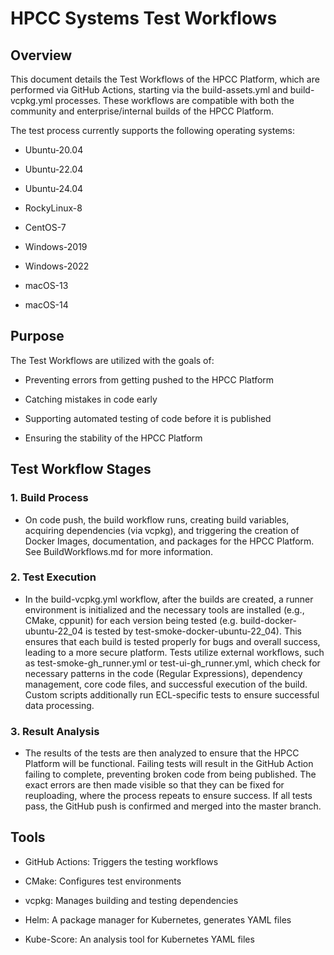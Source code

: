# HPCC Systems Test Workflows

## Overview

This document details the Test Workflows of the HPCC Platform, which are performed via GitHub Actions, starting via the build-assets.yml and build-vcpkg.yml processes. These workflows are compatible with both the community and enterprise/internal builds of the HPCC Platform.


The test process currently supports the following operating systems:

- Ubuntu-20.04

- Ubuntu-22.04

- Ubuntu-24.04

- RockyLinux-8

- CentOS-7

- Windows-2019

- Windows-2022

- macOS-13

- macOS-14

## Purpose

The Test Workflows are utilized with the goals of:

- Preventing errors from getting pushed to the HPCC Platform

- Catching mistakes in code early

- Supporting automated testing of code before it is published

- Ensuring the stability of the HPCC Platform

## Test Workflow Stages

### 1. Build Process

- On code push, the build workflow runs, creating build variables, acquiring dependencies (via vcpkg), and triggering the creation of Docker Images, documentation, and packages for the HPCC Platform. See BuildWorkflows.md for more information.

### 2. Test Execution

- In the build-vcpkg.yml workflow, after the builds are created, a runner environment is initialized and the necessary tools are installed (e.g., CMake, cppunit) for each version being tested (e.g. build-docker-ubuntu-22_04 is tested by test-smoke-docker-ubuntu-22_04). This ensures that each build is tested properly for bugs and overall success, leading to a more secure platform. Tests utilize external workflows, such as test-smoke-gh_runner.yml or test-ui-gh_runner.yml, which check for necessary patterns in the code (Regular Expressions), dependency management, core code files, and successful execution of the build. Custom scripts additionally run ECL-specific tests to ensure successful data processing.

### 3. Result Analysis

- The results of the tests are then analyzed to ensure that the HPCC Platform will be functional. Failing tests will result in the GitHub Action failing to complete, preventing broken code from being published. The exact errors are then made visible so that they can be fixed for reuploading, where the process repeats to ensure success. If all tests pass, the GitHub push is confirmed and merged into the master branch.

## Tools

- GitHub Actions: Triggers the testing workflows

- CMake: Configures test environments

- vcpkg: Manages building and testing dependencies

- Helm: A package manager for Kubernetes, generates YAML files

- Kube-Score: An analysis tool for Kubernetes YAML files